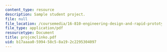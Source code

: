 ```yaml
---
content_type: resource
description: Sample student project.
file: null
file_location: /coursemedia/16-810-engineering-design-and-rapid-prototyping-january-iap-2007/b17aaaa0599458c58a192c2295304097_projcmclinko.pdf
file_type: application/pdf
resourcetype: Document
title: projcmclinko.pdf
uid: b17aaaa0-5994-58c5-8a19-2c2295304097
---
```

